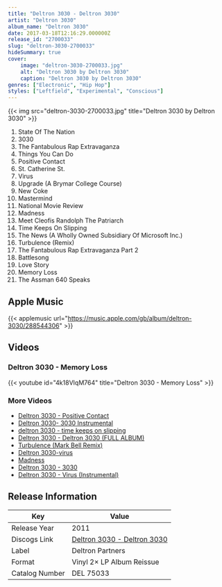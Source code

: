 ```yaml
---
title: "Deltron 3030 - Deltron 3030"
artist: "Deltron 3030"
album_name: "Deltron 3030"
date: 2017-03-18T12:16:29.000000Z
release_id: "2700033"
slug: "deltron-3030-2700033"
hideSummary: true
cover:
    image: "deltron-3030-2700033.jpg"
    alt: "Deltron 3030 by Deltron 3030"
    caption: "Deltron 3030 by Deltron 3030"
genres: ["Electronic", "Hip Hop"]
styles: ["Leftfield", "Experimental", "Conscious"]
---
```


{{< img src="deltron-3030-2700033.jpg" title="Deltron 3030 by Deltron 3030" >}}

<!-- section break -->

1. State Of The Nation
2. 3030
3. The Fantabulous Rap Extravaganza
4. Things You Can Do
5. Positive Contact
6. St. Catherine St.
7. Virus
8. Upgrade  (A Brymar College Course)
9. New Coke
10. Mastermind
11. National Movie Review
12. Madness
13. Meet Cleofis Randolph The Patriarch
14. Time Keeps On Slipping
15. The News (A Wholly Owned Subsidiary Of Microsoft Inc.)
16. Turbulence (Remix)
17. The Fantabulous Rap Extravaganza Part 2
18. Battlesong
19. Love Story
20. Memory Loss
21. The Assman 640 Speaks

<!-- section break -->




## Apple Music
{{< applemusic url="https://music.apple.com/gb/album/deltron-3030/288544306" >}}





## Videos
### Deltron 3030 - Memory Loss
{{< youtube id="4k18VIqM764" title="Deltron 3030 - Memory Loss" >}}<br>

### More Videos

- [Deltron 3030 - Positive Contact](https://www.youtube.com/watch?v=-oCXwl7XBiQ)
- [Deltron 3030- 3030 Instrumental](https://www.youtube.com/watch?v=1d7BKvBChlM)
- [deltron 3030 - time keeps on slipping](https://www.youtube.com/watch?v=xdur7odHUfE)
- [Deltron 3030 - Deltron 3030 (FULL ALBUM)](https://www.youtube.com/watch?v=v6YJjkO7F5A)
- [Turbulence (Mark Bell Remix)](https://www.youtube.com/watch?v=XVCTatXqrts)
- [Deltron 3030-virus](https://www.youtube.com/watch?v=ijPE7fe4XTg)
- [Madness](https://www.youtube.com/watch?v=z3EiAYQB0pY)
- [Deltron 3030 - 3030](https://www.youtube.com/watch?v=Q7_jbluF0qo)
- [Deltron 3030 - Virus (Instrumental)](https://www.youtube.com/watch?v=wOwNoXGXdus)


## Release Information
|  Key           | Value                                                |
| ---------------| ---------------------------------------------------- |
| Release Year   | 2011                                   |
| Discogs Link   | [Deltron 3030 - Deltron 3030](https://www.discogs.com/release/2700033-Deltron-3030-Deltron-3030) |
| Label          | Deltron Partners |
| Format         | Vinyl 2× LP Album Reissue |
| Catalog Number | DEL 75033 |
